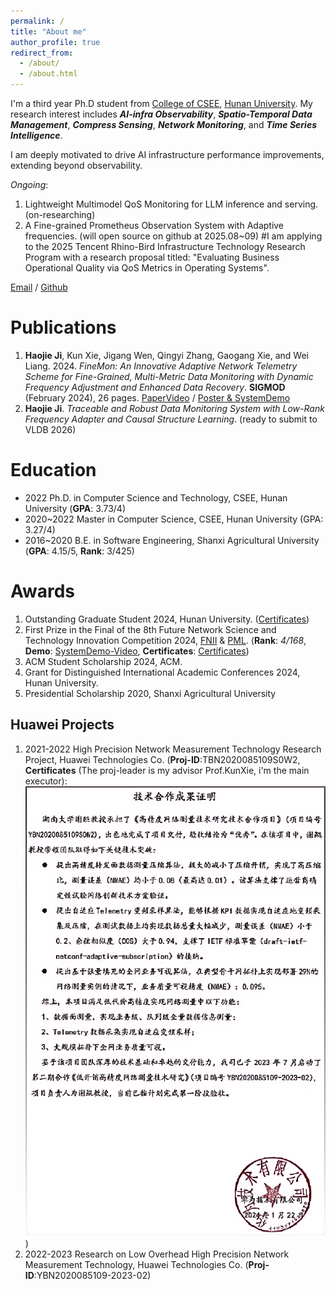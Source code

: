 ```yaml
---
permalink: /
title: "About me"
author_profile: true
redirect_from: 
  - /about/
  - /about.html
---
```


I'm a third year Ph.D student from [College of CSEE](https://csee.hnu.edu.cn/), [Hunan University](https://www.hnu.edu.cn/). My research interest includes ***AI-infra Observability***, ***Spatio-Temporal Data Management***, ***Compress Sensing***, ***Network Monitoring***, and ***Time Series Intelligence***.

I am deeply motivated to drive AI infrastructure performance improvements, extending beyond observability.

*Ongoing*: 
1. Lightweight Multimodel QoS Monitoring for LLM inference and serving. (on-researching)
2. A Fine-grained Prometheus Observation System with Adaptive frequencies. (will open source on github at 2025.08~09)
#I am applying to the 2025 Tencent Rhino-Bird Infrastructure Technology Research Program with a research proposal titled:
"Evaluating Business Operational Quality via QoS Metrics in Operating Systems".

[Email](mailto:jihaojie@hnu.edu.cn) / [Github](https://github.com/haojieji)

Publications
======
1. **Haojie Ji**, Kun Xie, Jigang Wen, Qingyi Zhang, Gaogang Xie, and Wei Liang. 2024. *FineMon: An Innovative Adaptive Network Telemetry Scheme for Fine-Grained, Multi-Metric Data Monitoring with Dynamic Frequency Adjustment and Enhanced Data Recovery*. **SIGMOD** (February 2024), 26 pages. [PaperVideo](https://dl.acm.org/doi/10.1145/3639267) / [Poster & SystemDemo](https://github.com/haojieji/FineMon)
2. **Haojie Ji**. *Traceable and Robust Data Monitoring System with Low-Rank Frequency Adapter and Causal Structure Learning*. (ready to submit to VLDB 2026)

Education
======
* 2022 Ph.D. in Computer Science and Technology, CSEE, Hunan University (**GPA**: 3.73/4)
* 2020~2022 Master in Computer Science, CSEE, Hunan University (GPA: 3.27/4)
* 2016~2020 B.E. in Software Engineering, Shanxi Agricultural University (**GPA**: 4.15/5, **Rank**: 3/425)

Awards
======
1. Outstanding Graduate Student 2024, Hunan University. ([Certificates](https://csee.hnu.edu.cn/info/1062/13358.htm))
2. First Prize in the Final of the 8th Future Network Science and Technology Innovation Competition 2024, [FNII](https://www.gfnds.com/) & [PML](https://www.pmlabs.com.cn/). (**Rank**: *4/168*, **Demo**: [SystemDemo-Video](../images/demo.mp4), **Certificates**: [Certificates](https://www.gfnds.com/competition_list/125.html))
3. ACM Student Scholarship 2024, ACM.
4. Grant for Distinguished International Academic Conferences 2024, Hunan University.
5. Presidential Scholarship 2020, Shanxi Agricultural University

Huawei Projects
------
1. 2021-2022 High Precision Network Measurement Technology Research Project, Huawei Technologies Co. (**Proj-ID**:TBN2020085109S0W2, **Certificates** (The proj-leader is my advisor Prof.KunXie, i'm the main executor): ![Certificates](../images/Project_Identify.png))
2. 2022-2023 Research on Low Overhead High Precision Network Measurement Technology, Huawei Technologies Co. (**Proj-ID**:YBN2020085109-2023-02)


